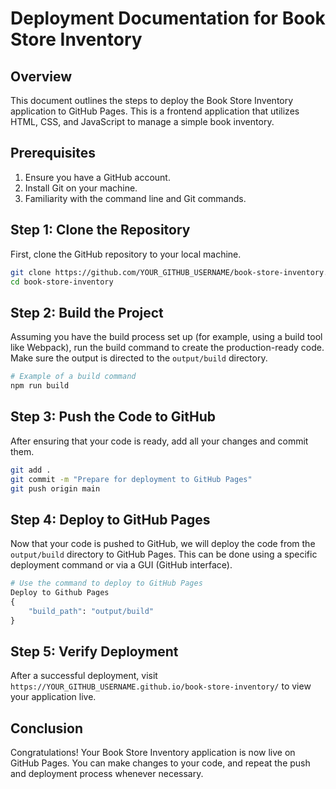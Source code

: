 # Deployment Documentation for Book Store Inventory

## Overview
This document outlines the steps to deploy the Book Store Inventory application to GitHub Pages. This is a frontend application that utilizes HTML, CSS, and JavaScript to manage a simple book inventory. 

## Prerequisites
1. Ensure you have a GitHub account.
2. Install Git on your machine.
3. Familiarity with the command line and Git commands.

## Step 1: Clone the Repository
First, clone the GitHub repository to your local machine.
```bash
git clone https://github.com/YOUR_GITHUB_USERNAME/book-store-inventory.git
cd book-store-inventory
```

## Step 2: Build the Project
Assuming you have the build process set up (for example, using a build tool like Webpack), run the build command to create the production-ready code. Make sure the output is directed to the `output/build` directory.

```bash
# Example of a build command
npm run build
```

## Step 3: Push the Code to GitHub
After ensuring that your code is ready, add all your changes and commit them.

```bash
git add .
git commit -m "Prepare for deployment to GitHub Pages"
git push origin main
```

## Step 4: Deploy to GitHub Pages
Now that your code is pushed to GitHub, we will deploy the code from the `output/build` directory to GitHub Pages. This can be done using a specific deployment command or via a GUI (GitHub interface).
```python
# Use the command to deploy to GitHub Pages
Deploy to Github Pages
{
    "build_path": "output/build"
}
```

## Step 5: Verify Deployment
After a successful deployment, visit `https://YOUR_GITHUB_USERNAME.github.io/book-store-inventory/` to view your application live.

## Conclusion
Congratulations! Your Book Store Inventory application is now live on GitHub Pages. You can make changes to your code, and repeat the push and deployment process whenever necessary.